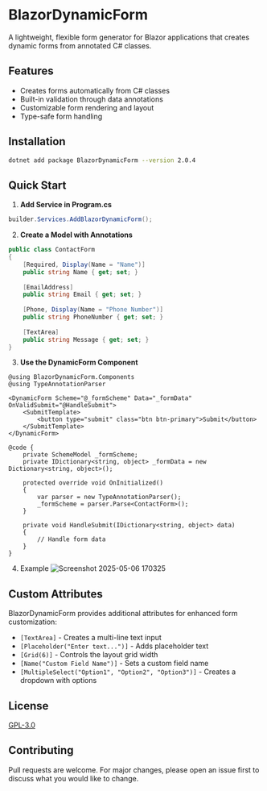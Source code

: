 # BlazorDynamicForm

A lightweight, flexible form generator for Blazor applications that creates dynamic forms from annotated C# classes.

## Features

- Creates forms automatically from C# classes
- Built-in validation through data annotations
- Customizable form rendering and layout
- Type-safe form handling

## Installation

```bash
dotnet add package BlazorDynamicForm --version 2.0.4
```

## Quick Start

1. **Add Service in Program.cs**

```csharp
builder.Services.AddBlazorDynamicForm();
```

2. **Create a Model with Annotations**

```csharp
public class ContactForm
{
    [Required, Display(Name = "Name")]
    public string Name { get; set; }
    
    [EmailAddress]
    public string Email { get; set; }
    
    [Phone, Display(Name = "Phone Number")]
    public string PhoneNumber { get; set; }
    
    [TextArea]
    public string Message { get; set; }
}
```

3. **Use the DynamicForm Component**

```razor
@using BlazorDynamicForm.Components
@using TypeAnnotationParser

<DynamicForm Scheme="@_formScheme" Data="_formData" OnValidSubmit="@HandleSubmit">
    <SubmitTemplate>
        <button type="submit" class="btn btn-primary">Submit</button>
    </SubmitTemplate>
</DynamicForm>

@code {
    private SchemeModel _formScheme;
    private IDictionary<string, object> _formData = new Dictionary<string, object>();
    
    protected override void OnInitialized()
    {
        var parser = new TypeAnnotationParser();
        _formScheme = parser.Parse<ContactForm>();
    }
    
    private void HandleSubmit(IDictionary<string, object> data)
    {
        // Handle form data
    }
}
```
4. Example
   ![Screenshot 2025-05-06 170325](https://github.com/user-attachments/assets/a0df0795-c34c-491b-8bfd-e7fe91f6453e)


## Custom Attributes

BlazorDynamicForm provides additional attributes for enhanced form customization:

- `[TextArea]` - Creates a multi-line text input
- `[Placeholder("Enter text...")]` - Adds placeholder text
- `[Grid(6)]` - Controls the layout grid width
- `[Name("Custom Field Name")]` - Sets a custom field name
- `[MultipleSelect("Option1", "Option2", "Option3")]` - Creates a dropdown with options

## License

[GPL-3.0](https://www.gnu.org/licenses/gpl-3.0.html)

## Contributing

Pull requests are welcome. For major changes, please open an issue first to discuss what you would like to change.
